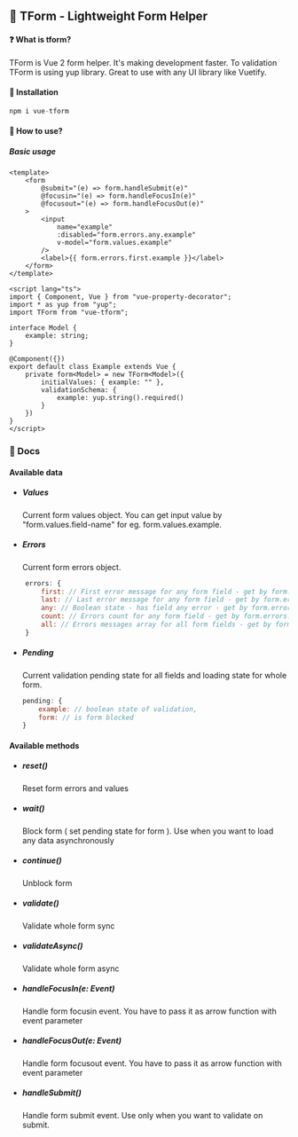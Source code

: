 ## 📝 TForm - Lightweight Form Helper

#### :question: What is tform?

TForm is Vue 2 form helper. It's making development faster.
To validation TForm is using yup library. Great to use with any UI library like Vuetify.

#### :hammer: Installation

```javascript
npm i vue-tform
```

#### :rocket: How to use?

##### Basic usage

```vue
<template>
    <form
        @submit="(e) => form.handleSubmit(e)"
        @focusin="(e) => form.handleFocusIn(e)"
        @focusout="(e) => form.handleFocusOut(e)"
    >
        <input
            name="example"
            :disabled="form.errors.any.example"
            v-model="form.values.example"
        />
        <label>{{ form.errors.first.example }}</label>
    </form>
</template>

<script lang="ts">
import { Component, Vue } from "vue-property-decorator";
import * as yup from "yup";
import TForm from "vue-tform";

interface Model {
    example: string;
}

@Component({})
export default class Example extends Vue {
    private form<Model> = new TForm<Model>({
        initialValues: { example: "" },
        validationSchema: {
            example: yup.string().required()
        }
    })
}
</script>
```

### :page_facing_up: Docs

#### Available data

-   ##### Values

    Current form values object. You can get input value by "form.values.field-name" for eg. form.values.example.

-   ##### Errors
    Current form errors object.

```javascript
    errors: {
        first: // First error message for any form field - get by form.errors.first.example,
        last: // Last error message for any form field - get by form.errors.last.example
        any: // Boolean state - has field any error - get by form.errors.any.example
        count: // Errors count for any form field - get by form.errors.count.example
        all: // Errors messages array for all form fields - get by form.errors.all.example
    }
```

-   ##### Pending

    Current validation pending state for all fields and loading state for whole form.

    ```javascript
    pending: {
        example: // boolean state of validation,
        form: // is form blocked
    }
    ```

#### Available methods

-   ##### reset()

    Reset form errors and values

-   ##### wait()

    Block form ( set pending state for form ). Use when you want to load any data asynchronously

-   ##### continue()

    Unblock form

-   ##### validate()

    Validate whole form sync

-   ##### validateAsync()

    Validate whole form async

-   ##### handleFocusIn(e: Event)

    Handle form focusin event. You have to pass it as arrow function with event parameter

-   ##### handleFocusOut(e: Event)

    Handle form focusout event. You have to pass it as arrow function with event parameter

-   ##### handleSubmit()
    Handle form submit event. Use only when you want to validate on submit.
